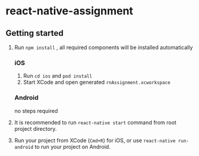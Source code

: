 # react-native-assignment

## Getting started

1. Run `npm install` , all required components will be installed automatically

    ### iOS
      
    1. Run `cd ios` and `pod install`
    2. Start XCode and open generated `rnAssignment.xcworkspace`
    
    ### Android
    
    no steps required

2. It is recommended to run `react-native start` command from root project directory.
3. Run your project from XCode (`Cmd+R`) for iOS, or use `react-native run-android` to run your project on Android.
